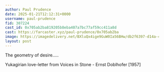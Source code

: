 ```yaml
---
author: Paul Prudence
date: 2025-01-21T12:12:31+0000
username: paul-prudence
fid: 307224
cast_id: 0x705ab2ba819205b8eba407a7bc77af59cc411a8d
cast: https://farcaster.xyz/paul-prudence/0x705ab2ba
image: https://imagedelivery.net/BXluQx4ige9GuW0Ia56BHw/db2f6397-d14a-4a0f-5033-9809ec6d4200/original
layout: post
---
```


The geometry of desire.....

Yukagirian love-letter from Voices in Stone - Ernst Doblhofer [1957]

<img src='https://imagedelivery.net/BXluQx4ige9GuW0Ia56BHw/db2f6397-d14a-4a0f-5033-9809ec6d4200/original' alt='' referrerpolicy='no-referrer'/>
